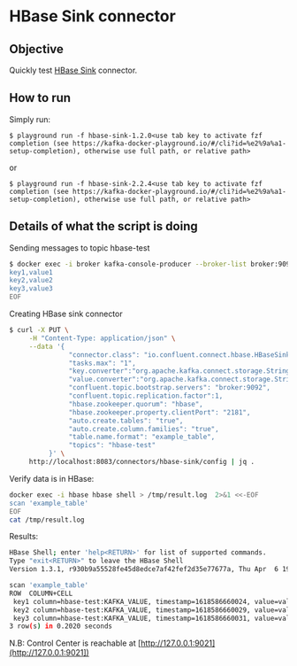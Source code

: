 # HBase Sink connector



## Objective

Quickly test [HBase Sink](https://docs.confluent.io/current/connect/kafka-connect-hbase/index.html#quick-start) connector.

## How to run

Simply run:

```
$ playground run -f hbase-sink-1.2.0<use tab key to activate fzf completion (see https://kafka-docker-playground.io/#/cli?id=%e2%9a%a1-setup-completion), otherwise use full path, or relative path>
```

or

```
$ playground run -f hbase-sink-2.2.4<use tab key to activate fzf completion (see https://kafka-docker-playground.io/#/cli?id=%e2%9a%a1-setup-completion), otherwise use full path, or relative path>
```

## Details of what the script is doing

Sending messages to topic hbase-test

```bash
$ docker exec -i broker kafka-console-producer --broker-list broker:9092 --topic hbase-test --property parse.key=true --property key.separator=, << EOF
key1,value1
key2,value2
key3,value3
EOF
```

Creating HBase sink connector

```bash
$ curl -X PUT \
     -H "Content-Type: application/json" \
     --data '{
               "connector.class": "io.confluent.connect.hbase.HBaseSinkConnector",
               "tasks.max": "1",
               "key.converter":"org.apache.kafka.connect.storage.StringConverter",
               "value.converter":"org.apache.kafka.connect.storage.StringConverter",
               "confluent.topic.bootstrap.servers": "broker:9092",
               "confluent.topic.replication.factor":1,
               "hbase.zookeeper.quorum": "hbase",
               "hbase.zookeeper.property.clientPort": "2181",
               "auto.create.tables": "true",
               "auto.create.column.families": "true",
               "table.name.format": "example_table",
               "topics": "hbase-test"
          }' \
     http://localhost:8083/connectors/hbase-sink/config | jq .
```

Verify data is in HBase:

```bash
docker exec -i hbase hbase shell > /tmp/result.log  2>&1 <<-EOF
scan 'example_table'
EOF
cat /tmp/result.log
```

Results:

```bash
HBase Shell; enter 'help<RETURN>' for list of supported commands.
Type "exit<RETURN>" to leave the HBase Shell
Version 1.3.1, r930b9a55528fe45d8edce7af42fef2d35e77677a, Thu Apr  6 19:36:54 PDT 2017

scan 'example_table'
ROW  COLUMN+CELL
 key1 column=hbase-test:KAFKA_VALUE, timestamp=1618586660024, value=value1
 key2 column=hbase-test:KAFKA_VALUE, timestamp=1618586660029, value=value2
 key3 column=hbase-test:KAFKA_VALUE, timestamp=1618586660031, value=value3
3 row(s) in 0.2020 seconds
```


N.B: Control Center is reachable at [http://127.0.0.1:9021](http://127.0.0.1:9021])
